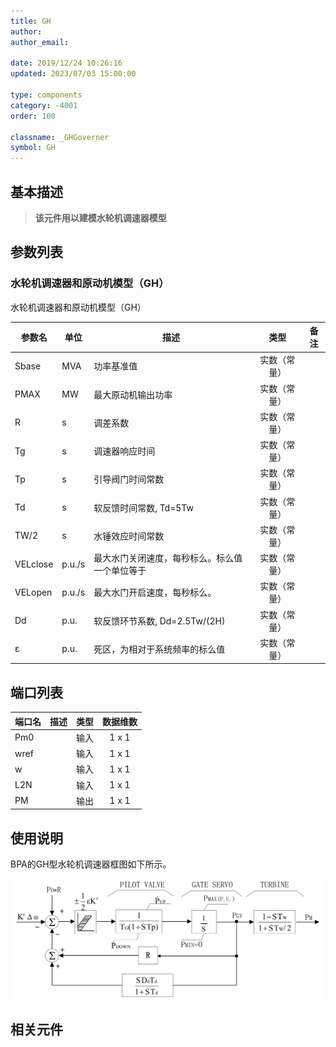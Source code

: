 ```yaml
---
title: GH
author:
author_email:

date: 2019/12/24 10:26:16
updated: 2023/07/03 15:00:00

type: components
category: -4001
order: 100

classname: _GHGoverner
symbol: GH
---
```


## 基本描述
> **该元件用以建模水轮机调速器模型**

## 参数列表

### 水轮机调速器和原动机模型（GH）

水轮机调速器和原动机模型（GH）


| 参数名 | 单位 | 描述 | 类型 | 备注 |
| ------ | ---- | ---- |:----:| ---- |
| Sbase | MVA | 功率基准值 | 实数（常量） |  |
| PMAX | MW | 最大原动机输出功率 | 实数（常量） |  |
| R | s | 调差系数 | 实数（常量） |  |
| Tg | s | 调速器响应时间 | 实数（常量） |  |
| Tp | s | 引导阀门时间常数 | 实数（常量） |  |
| Td | s | 软反馈时间常数, Td=5Tw | 实数（常量） |  |
| TW/2 | s | 水锤效应时间常数 | 实数（常量） |  |
| VELclose | p.u./s | 最大水门关闭速度，每秒标么。标么值一个单位等于 | 实数（常量） |  |
| VELopen | p.u./s | 最大水门开启速度，每秒标么。 | 实数（常量） |  |
| Dd | p.u. | 软反馈环节系数, Dd=2.5Tw/(2H) | 实数（常量） |  |
| ε | p.u. | 死区，为相对于系统频率的标么值 | 实数（常量） |  |



## 端口列表

| 端口名 | 描述 | 类型 | 数据维数 |
| ------ | ---- |:----:|:--------:|
| Pm0 |  | 输入 | 1 x 1 |
| wref |  | 输入 | 1 x 1 |
| w |  | 输入 | 1 x 1 |
| L2N |  | 输入 | 1 x 1 |
| PM |  | 输出 | 1 x 1 |

## 使用说明
BPA的GH型水轮机调速器框图如下所示。

![等效图](./GH.png)

## 相关元件
